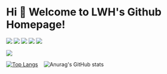 # Hi 🎉 Welcome to LWH's Github Homepage!
<p>
<a href="https://github.com/1553690132"><img src="https://img.shields.io/static/v1?label=Program&message=JavaScript&color=yellow"/></a>
<a href="https://cn.vuejs.org/"><img src="https://img.shields.io/static/v1?label=Frame&message=Vue&color=brightgreen"/></a>
<a href="https://1553690132.github.io/blog/"><img src="https://img.shields.io/static/v1?label=NewBlog&message=blog-vuepress&color=orange"/></a>
<a href="https://www.cnblogs.com/LWHCoding/"><img src="https://img.shields.io/static/v1?label=Blog&message=cnblogs&color=blue"/></a>
<a href="http://chatroom.lwh.world/"><img src="https://img.shields.io/static/v1?label=Project&message=chatrooms&color=purple"/></a>
</p>

<img src="https://readme-typing-svg.herokuapp.com/?lines=Welcome,%20visitor!;Hello%20Github%20World!;Enjoy%20Life.&font=Roboto&color=5eba86" />


[![Top Langs](https://github-readme-stats.vercel.app/api/top-langs/?username=1553690132&layout=compact&theme=vue)](https://github.com/1553690132) &nbsp;&nbsp;
![Anurag's GitHub stats](https://github-readme-stats.vercel.app/api?username=1553690132&show_icons=true&hide=stars&theme=vue)
<br/><br/>
